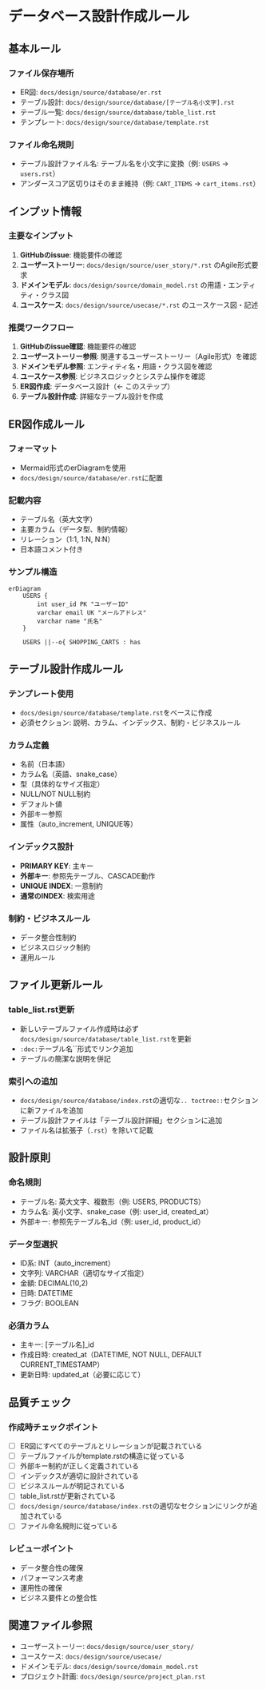 # データベース設計作成ルール

## 基本ルール

### ファイル保存場所
- ER図: `docs/design/source/database/er.rst`
- テーブル設計: `docs/design/source/database/[テーブル名小文字].rst`
- テーブル一覧: `docs/design/source/database/table_list.rst`
- テンプレート: `docs/design/source/database/template.rst`

### ファイル命名規則
- テーブル設計ファイル名: テーブル名を小文字に変換（例: `USERS` → `users.rst`）
- アンダースコア区切りはそのまま維持（例: `CART_ITEMS` → `cart_items.rst`）

## インプット情報

### 主要なインプット
1. **GitHubのissue**: 機能要件の確認
2. **ユーザーストーリー**: `docs/design/source/user_story/*.rst` のAgile形式要求
3. **ドメインモデル**: `docs/design/source/domain_model.rst` の用語・エンティティ・クラス図
4. **ユースケース**: `docs/design/source/usecase/*.rst` のユースケース図・記述

### 推奨ワークフロー
1. **GitHubのissue確認**: 機能要件の確認
2. **ユーザーストーリー参照**: 関連するユーザーストーリー（Agile形式）を確認
3. **ドメインモデル参照**: エンティティ名・用語・クラス図を確認
4. **ユースケース参照**: ビジネスロジックとシステム操作を確認
5. **ER図作成**: データベース設計（← このステップ）
6. **テーブル設計作成**: 詳細なテーブル設計を作成

## ER図作成ルール

### フォーマット
- Mermaid形式のerDiagramを使用
- `docs/design/source/database/er.rst`に配置

### 記載内容
- テーブル名（英大文字）
- 主要カラム（データ型、制約情報）
- リレーション（1:1, 1:N, N:N）
- 日本語コメント付き

### サンプル構造
```mermaid
erDiagram
    USERS {
        int user_id PK "ユーザーID"
        varchar email UK "メールアドレス"
        varchar name "氏名"
    }
    
    USERS ||--o{ SHOPPING_CARTS : has
```

## テーブル設計作成ルール

### テンプレート使用
- `docs/design/source/database/template.rst`をベースに作成
- 必須セクション: 説明、カラム、インデックス、制約・ビジネスルール

### カラム定義
- 名前（日本語）
- カラム名（英語、snake_case）
- 型（具体的なサイズ指定）
- NULL/NOT NULL制約
- デフォルト値
- 外部キー参照
- 属性（auto_increment, UNIQUE等）

### インデックス設計
- **PRIMARY KEY**: 主キー
- **外部キー**: 参照先テーブル、CASCADE動作
- **UNIQUE INDEX**: 一意制約
- **通常のINDEX**: 検索用途

### 制約・ビジネスルール
- データ整合性制約
- ビジネスロジック制約
- 運用ルール

## ファイル更新ルール

### table_list.rst更新
- 新しいテーブルファイル作成時は必ず`docs/design/source/database/table_list.rst`を更新
- `:doc:`テーブル名``形式でリンク追加
- テーブルの簡潔な説明を併記

### 索引への追加
- `docs/design/source/database/index.rst`の適切な`.. toctree::`セクションに新ファイルを追加
- テーブル設計ファイルは「テーブル設計詳細」セクションに追加
- ファイル名は拡張子（`.rst`）を除いて記載

## 設計原則

### 命名規則
- テーブル名: 英大文字、複数形（例: USERS, PRODUCTS）
- カラム名: 英小文字、snake_case（例: user_id, created_at）
- 外部キー: 参照先テーブル名_id（例: user_id, product_id）

### データ型選択
- ID系: INT（auto_increment）
- 文字列: VARCHAR（適切なサイズ指定）
- 金額: DECIMAL(10,2)
- 日時: DATETIME
- フラグ: BOOLEAN

### 必須カラム
- 主キー: [テーブル名]_id
- 作成日時: created_at（DATETIME, NOT NULL, DEFAULT CURRENT_TIMESTAMP）
- 更新日時: updated_at（必要に応じて）

## 品質チェック

### 作成時チェックポイント
- [ ] ER図にすべてのテーブルとリレーションが記載されている
- [ ] テーブルファイルがtemplate.rstの構造に従っている
- [ ] 外部キー制約が正しく定義されている
- [ ] インデックスが適切に設計されている
- [ ] ビジネスルールが明記されている
- [ ] table_list.rstが更新されている
- [ ] `docs/design/source/database/index.rst`の適切なセクションにリンクが追加されている
- [ ] ファイル命名規則に従っている

### レビューポイント
- データ整合性の確保
- パフォーマンス考慮
- 運用性の確保
- ビジネス要件との整合性

## 関連ファイル参照
- ユーザーストーリー: `docs/design/source/user_story/`
- ユースケース: `docs/design/source/usecase/`
- ドメインモデル: `docs/design/source/domain_model.rst`
- プロジェクト計画: `docs/design/source/project_plan.rst`
